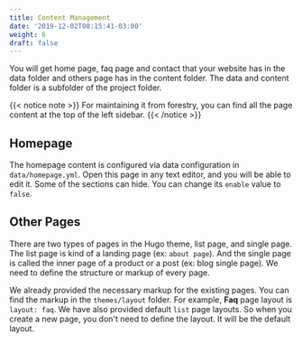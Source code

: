 ```yaml
---
title: Content Management
date: '2019-12-02T08:15:41-03:00'
weight: 6
draft: false
---
```


You will get home page, faq page and contact that your website has in the data folder and others page has in the content folder. The data and content folder is a subfolder of the project folder.

{{< notice note >}}
For maintaining it from forestry, you can find all the page content at the top of the left sidebar.
{{< /notice >}}

## Homepage
The homepage content is configured via data configuration in `data/homepage.yml`.  Open this page in any text editor, and you will be able to edit it. Some of the sections can hide. You can change its `enable` value to `false`.

## Other Pages
There are two types of pages in the Hugo theme, list page, and single page. The list page is kind of a landing page (ex: `about page`). And the single page is called the inner page of a product or a post (ex: blog single page). We need to define the structure or markup of every page.

We already provided the necessary markup for the existing pages. You can find the markup in the `themes/layout` folder. For example, **Faq** page layout is `layout: faq`. We have also provided default `list` page layouts. So when you create a new page, you don't need to define the layout. It will be the default layout.
